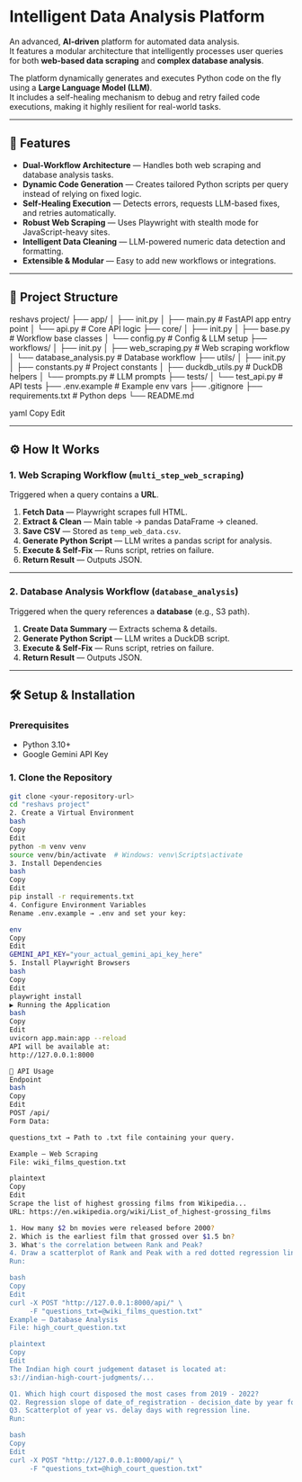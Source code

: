 # Intelligent Data Analysis Platform

An advanced, **AI-driven** platform for automated data analysis.  
It features a modular architecture that intelligently processes user queries for both **web-based data scraping** and **complex database analysis**.

The platform dynamically generates and executes Python code on the fly using a **Large Language Model (LLM)**.  
It includes a self-healing mechanism to debug and retry failed code executions, making it highly resilient for real-world tasks.

---

## 🚀 Features

- **Dual-Workflow Architecture** — Handles both web scraping and database analysis tasks.
- **Dynamic Code Generation** — Creates tailored Python scripts per query instead of relying on fixed logic.
- **Self-Healing Execution** — Detects errors, requests LLM-based fixes, and retries automatically.
- **Robust Web Scraping** — Uses Playwright with stealth mode for JavaScript-heavy sites.
- **Intelligent Data Cleaning** — LLM-powered numeric data detection and formatting.
- **Extensible & Modular** — Easy to add new workflows or integrations.

---

## 📂 Project Structure

reshavs project/
├── app/
│ ├── init.py
│ ├── main.py # FastAPI app entry point
│ └── api.py # Core API logic
├── core/
│ ├── init.py
│ ├── base.py # Workflow base classes
│ └── config.py # Config & LLM setup
├── workflows/
│ ├── init.py
│ ├── web_scraping.py # Web scraping workflow
│ └── database_analysis.py # Database workflow
├── utils/
│ ├── init.py
│ ├── constants.py # Project constants
│ ├── duckdb_utils.py # DuckDB helpers
│ └── prompts.py # LLM prompts
├── tests/
│ └── test_api.py # API tests
├── .env.example # Example env vars
├── .gitignore
├── requirements.txt # Python deps
└── README.md

yaml
Copy
Edit

---

## ⚙ How It Works

### 1. **Web Scraping Workflow** (`multi_step_web_scraping`)
Triggered when a query contains a **URL**.

1. **Fetch Data** — Playwright scrapes full HTML.
2. **Extract & Clean** — Main table → pandas DataFrame → cleaned.
3. **Save CSV** — Stored as `temp_web_data.csv`.
4. **Generate Python Script** — LLM writes a pandas script for analysis.
5. **Execute & Self-Fix** — Runs script, retries on failure.
6. **Return Result** — Outputs JSON.

---

### 2. **Database Analysis Workflow** (`database_analysis`)
Triggered when the query references a **database** (e.g., S3 path).

1. **Create Data Summary** — Extracts schema & details.
2. **Generate Python Script** — LLM writes a DuckDB script.
3. **Execute & Self-Fix** — Runs script, retries on failure.
4. **Return Result** — Outputs JSON.

---

## 🛠 Setup & Installation

### Prerequisites
- Python 3.10+
- Google Gemini API Key

### 1. Clone the Repository
```bash
git clone <your-repository-url>
cd "reshavs project"
2. Create a Virtual Environment
bash
Copy
Edit
python -m venv venv
source venv/bin/activate  # Windows: venv\Scripts\activate
3. Install Dependencies
bash
Copy
Edit
pip install -r requirements.txt
4. Configure Environment Variables
Rename .env.example → .env and set your key:

env
Copy
Edit
GEMINI_API_KEY="your_actual_gemini_api_key_here"
5. Install Playwright Browsers
bash
Copy
Edit
playwright install
▶ Running the Application
bash
Copy
Edit
uvicorn app.main:app --reload
API will be available at:
http://127.0.0.1:8000

📡 API Usage
Endpoint
bash
Copy
Edit
POST /api/
Form Data:

questions_txt → Path to .txt file containing your query.

Example — Web Scraping
File: wiki_films_question.txt

plaintext
Copy
Edit
Scrape the list of highest grossing films from Wikipedia...
URL: https://en.wikipedia.org/wiki/List_of_highest-grossing_films

1. How many $2 bn movies were released before 2000?
2. Which is the earliest film that grossed over $1.5 bn?
3. What's the correlation between Rank and Peak?
4. Draw a scatterplot of Rank and Peak with a red dotted regression line.
Run:

bash
Copy
Edit
curl -X POST "http://127.0.0.1:8000/api/" \
     -F "questions_txt=@wiki_films_question.txt"
Example — Database Analysis
File: high_court_question.txt

plaintext
Copy
Edit
The Indian high court judgement dataset is located at:
s3://indian-high-court-judgments/...

Q1. Which high court disposed the most cases from 2019 - 2022?
Q2. Regression slope of date_of_registration - decision_date by year for court=33_10?
Q3. Scatterplot of year vs. delay days with regression line.
Run:

bash
Copy
Edit
curl -X POST "http://127.0.0.1:8000/api/" \
     -F "questions_txt=@high_court_question.txt"